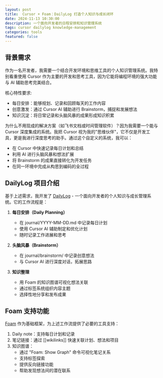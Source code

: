 ```yaml
---
layout: post
title:  Cursor + Foam：DailyLog 打造个人知识与成长闭环
date: 2024-11-13 10:30:00
description: 一个面向开发者的日程安排和知识管理系统
tags: cursor dailylog knowledge-management
categories: tools
featured: false
---
```


## 背景需求

作为一名开发者，我需要一个结合开发环境和思维工具的个人知识管理系统。我特别看重使用 Cursor 作为主要的开发和思考工具，因为它能将编程环境的强大功能与 AI 辅助思考完美结合。

核心特性要求:
- 每日安排：能够规划、记录和回顾每天的工作内容
- 创意激发：通过 Cursor AI 辅助进行 Brainstorm，捕捉和发展想法
- 知识沉淀：将日常记录和头脑风暴的成果形成知识积累

为什么不用现成的解决方案（如飞书文档或时间管理软件）？因为我需要一个能与 Cursor 深度集成的系统。我把 Cursor 视为我的"思维伙伴"，它不仅是开发工具，更是我进行深度思考的助手。通过这个自定义的系统，我可以：
- 在 Cursor 中快速记录每日计划和总结
- 利用 AI 进行头脑风暴和想法扩展
- 将 Brainstorm 的成果直接转化为开发任务
- 在同一环境中完成从构思到编码的全过程

## DailyLog 项目介绍

基于上述需求，我开发了 [DailyLog](https://github.com/1587causalai/DailyLog.git) - 一个面向开发者的个人知识与成长管理系统。它的工作流程是：

1. **每日安排（Daily Planning）**
   - 在 journal/YYYY-MM-DD.md 中记录每日计划
   - 使用 Cursor AI 辅助制定和优化计划
   - 随时记录工作进展和思考

2. **头脑风暴（Brainstorm）**
   - 在 journal/brainstorm/ 中记录创意想法
   - 与 Cursor AI 进行深度对话，拓展思路

3. **知识整理**
   - 用 Foam 的知识图谱可视化想法关联
   - 通过标签系统组织内容主题
   - 选择性地分享和发布成果

## Foam 支持功能

[Foam](https://github.com/foambubble/foam) 作为基础框架，为上述工作流提供了必要的工具支持：

1. Daily note：支持每日计划和记录
2. 笔记链接：通过 [[wikilinks]] 快速关联计划、想法和项目
3. 知识图谱：
   - 通过 "Foam: Show Graph" 命令可视化笔记关系
   - 支持标签探索
   - 提供反向链接功能
   - 帮助发现想法间的潜在联系




